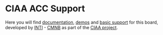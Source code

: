 # CIAA ACC Support

Here you will find [documentation](doc), [demos](demos) and [basic support](bdf) for this board,
developed by [INTI](http://www.inti.gob.ar/) - [CMNB](http://www.inti.gob.ar/microynanoelectronica/)
as part of the [CIAA project](http://www.proyecto-ciaa.com.ar/).
